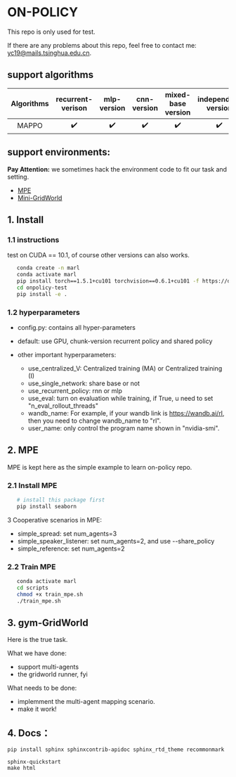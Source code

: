 # ON-POLICY

This repo is only used for test. 

If there are any problems about this repo, feel free to contact me: yc19@mails.tsinghua.edu.cn.

## support algorithms

| Algorithms | recurrent-verison | mlp-version | cnn-version | mixed-base version | independent version |
| :--------: | :---------------: | :---------: | :---------: |:---------------: |:---------------: |
| MAPPO      | :heavy_check_mark: | :heavy_check_mark: | :heavy_check_mark: |:heavy_check_mark:        |:heavy_check_mark:        |


## support environments:
**Pay Attention:** we sometimes hack the environment code to fit our task and setting. 
- [MPE](https://github.com/openai/multiagent-particle-envs)
- [Mini-GridWorld](https://github.com/maximecb/gym-minigrid)

## 1. Install

### 1.1 instructions

   test on CUDA == 10.1, of course other versions can also works.

``` Bash
   conda create -n marl
   conda activate marl
   pip install torch==1.5.1+cu101 torchvision==0.6.1+cu101 -f https://download.pytorch.org/whl/torch_stable.html
   cd onpolicy-test
   pip install -e . 
```

### 1.2 hyperparameters

* config.py: contains all hyper-parameters

* default: use GPU, chunk-version recurrent policy and shared policy

* other important hyperparameters:
  - use_centralized_V: Centralized training (MA) or Centralized training (I)
  - use_single_network: share base or not
  - use_recurrent_policy: rnn or mlp
  - use_eval: turn on evaluation while training, if True, u need to set "n_eval_rollout_threads"
  - wandb_name: For example, if your wandb link is https://wandb.ai/rl, then you need to change wandb_name to "rl". 
  - user_name: only control the program name shown in "nvidia-smi".


## 2. MPE
MPE is kept here as the simple example to learn on-policy repo.

### 2.1 Install MPE

``` Bash
   # install this package first
   pip install seaborn
```

3 Cooperative scenarios in MPE:

* simple_spread: set num_agents=3
* simple_speaker_listener: set num_agents=2, and use --share_policy
* simple_reference: set num_agents=2

### 2.2 Train MPE   

``` Bash
   conda activate marl
   cd scripts
   chmod +x train_mpe.sh
   ./train_mpe.sh
```

## 3. gym-GridWorld

Here is the true task. 

What we have done:
- support multi-agents
- the gridworld runner, fyi

What needs to be done:
- implemment the multi-agent mapping scenario.
- make it work!

## 4. Docs：

```
pip install sphinx sphinxcontrib-apidoc sphinx_rtd_theme recommonmark

sphinx-quickstart
make html
```
